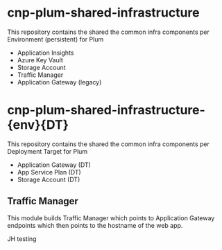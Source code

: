 # cnp-plum-shared-infrastructure

This repository contains the shared the common infra components per Environment (persistent) for Plum

- Application Insights
- Azure Key Vault
- Storage Account
- Traffic Manager
- Application Gateway (legacy)

# cnp-plum-shared-infrastructure-{env}{DT}

This repository contains the shared the common infra components per Deployment Target for Plum

- Application Gateway (DT)
- App Service Plan (DT)
- Storage Account (DT)


## Traffic Manager

This module builds Traffic Manager which points to Application Gateway endpoints which then points to the hostname of the web app.

JH testing